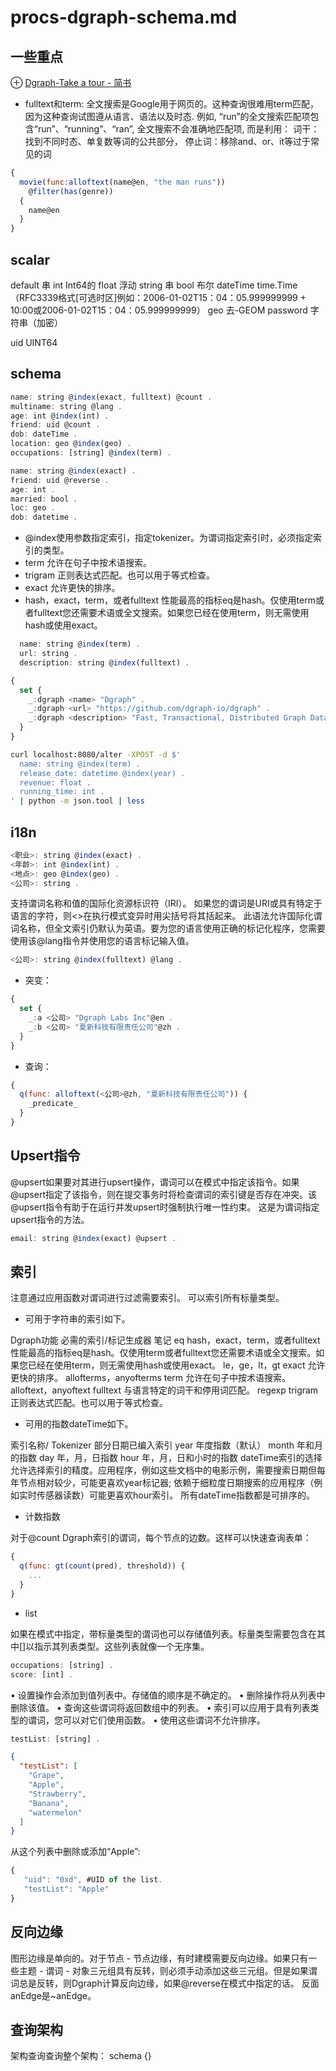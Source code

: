# procs-dgraph-schema.md
## 一些重点
⊕ [Dgraph-Take a tour - 简书](https://www.jianshu.com/p/63760573d2cf)

* fulltext和term: 全文搜索是Google用于网页的。这种查询很难用term匹配，因为这种查询试图遵从语言、语法以及时态. 例如, “run”的全文搜索匹配项包含“run”、“running”、“ran”, 全文搜索不会准确地匹配项, 而是利用：
  词干：找到不同时态、单复数等词的公共部分，
  停止词：移除and、or、it等过于常见的词

```js
{
  movie(func:alloftext(name@en, "the man runs"))
    @filter(has(genre))
  {
    name@en
  }
}
```

## scalar
default 串
int Int64的
float   浮动
string  串
bool    布尔
dateTime    time.Time（RFC3339格式[可选时区]例如：2006-01-02T15：04：05.999999999 + 10:00或2006-01-02T15：04：05.999999999）
geo 去-GEOM
password    字符串（加密）

uid UINT64

## schema
```js
name: string @index(exact, fulltext) @count .
multiname: string @lang .
age: int @index(int) .
friend: uid @count .
dob: dateTime .
location: geo @index(geo) .
occupations: [string] @index(term) .
```
```js
name: string @index(exact) .
friend: uid @reverse .
age: int .
married: bool .
loc: geo .
dob: datetime .
```
* @index使用参数指定索引，指定tokenizer。为谓词指定索引时，必须指定索引的类型。
* term 允许在句子中按术语搜索。
* trigram 正则表达式匹配。也可以用于等式检查。
* exact 允许更快的排序。
* hash，exact，term，或者fulltext  性能最高的指标eq是hash。仅使用term或者fulltext您还需要术语或全文搜索。如果您已经在使用term，则无需使用hash或使用exact。

```js
  name: string @index(term) .
  url: string .
  description: string @index(fulltext) .
```
```js
{
  set {
    _:dgraph <name> "Dgraph" .
    _:dgraph <url> "https://github.com/dgraph-io/dgraph" .
    _:dgraph <description> "Fast, Transactional, Distributed Graph Database." .
  }
}
```
```sh
curl localhost:8080/alter -XPOST -d $'
  name: string @index(term) .
  release_date: datetime @index(year) .
  revenue: float .
  running_time: int .
' | python -m json.tool | less
```

## i18n
```js
<职业>: string @index(exact) .
<年龄>: int @index(int) .
<地点>: geo @index(geo) .
<公司>: string .
```
支持谓词名称和值的国际化资源标识符（IRI）。
如果您的谓词是URI或具有特定于语言的字符，则<>在执行模式变异时用尖括号将其括起来。
此语法允许国际化谓词名称，但全文索引仍默认为英语。要为您的语言使用正确的标记化程序，您需要使用该@lang指令并使用您的语言标记输入值。

```js
<公司>: string @index(fulltext) @lang .
```

+ 突变：

```js
{
  set {
    _:a <公司> "Dgraph Labs Inc"@en .
    _:b <公司> "夏新科技有限责任公司"@zh .
  }
}
```

+ 查询：

```js
{
  q(func: alloftext(<公司>@zh, "夏新科技有限责任公司")) {
    _predicate_
  }
}
```

## Upsert指令
@upsert如果要对其进行upsert操作，谓词可以在模式中指定该指令。如果@upsert指定了该指令，则在提交事务时将检查谓词的索引键是否存在冲突。该@upsert指令有助于在运行并发upsert时强制执行唯一性约束。
这是为谓词指定upsert指令的方法。

```js
email: string @index(exact) @upsert .
```

## 索引
注意通过应用函数对谓词进行过滤需要索引。
可以索引所有标量类型。

+ 可用于字符串的索引如下。

Dgraph功能    必需的索引/标记生成器 笔记
eq  hash，exact，term，或者fulltext  性能最高的指标eq是hash。仅使用term或者fulltext您还需要术语或全文搜索。如果您已经在使用term，则无需使用hash或使用exact。
le，ge，lt，gt exact   允许更快的排序。
allofterms，anyofterms   term    允许在句子中按术语搜索。
alloftext，anyoftext fulltext    与语言特定的词干和停用词匹配。
regexp  trigram 正则表达式匹配。也可以用于等式检查。

+ 可用的指数dateTime如下。

索引名称/ Tokenizer 部分日期已编入索引
year    年度指数（默认）
month   年和月的指数
day 年，月，日指数
hour    年，月，日和小时的指数
dateTime索引的选择允许选择索引的精度。应用程序，例如这些文档中的电影示例，需要搜索日期但每年节点相对较少，可能更喜欢year标记器; 依赖于细粒度日期搜索的应用程序（例如实时传感器读数）可能更喜欢hour索引。
所有dateTime指数都是可排序的。

+ 计数指数

对于@count Dgraph索引的谓词，每个节点的边数。这样可以快速查询表单：

```js
{
  q(func: gt(count(pred), threshold)) {
    ...
  }
}
```

+ list

如果在模式中指定，带标量类型的谓词也可以存储值列表。标量类型需要包含在其中[]以指示其列表类型。这些列表就像一个无序集。

```js
occupations: [string] .
score: [int] .
```
•   设置操作会添加到值列表中。存储值的顺序是不确定的。
•   删除操作将从列表中删除该值。
•   查询这些谓词将返回数组中的列表。
•   索引可以应用于具有列表类型的谓词，您可以对它们使用函数。
•   使用这些谓词不允许排序。

```js
testList: [string] .
```
```json
{
  "testList": [
    "Grape",
    "Apple",
    "Strawberry",
    "Banana",
    "watermelon"
  ]
}
```
从这个列表中删除或添加“Apple”:

```js
{
   "uid": "0xd", #UID of the list.
   "testList": "Apple"
}
```

## 反向边缘
图形边缘是单向的。对于节点 - 节点边缘，有时建模需要反向边缘。如果只有一些主题 - 谓词 - 对象三元组具有反转，则必须手动添加这些三元组。但是如果谓词总是反转，则Dgraph计算反向边缘，如果@reverse在模式中指定的话。
反面anEdge是~anEdge。

## 查询架构
架构查询查询整个架构：
schema {}


